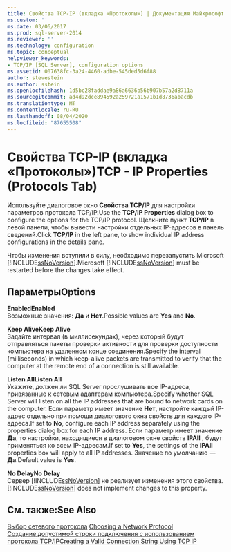 ```yaml
---
title: Свойства TCP-IP (вкладка «Протоколы») | Документация Майкрософт
ms.custom: ''
ms.date: 03/06/2017
ms.prod: sql-server-2014
ms.reviewer: ''
ms.technology: configuration
ms.topic: conceptual
helpviewer_keywords:
- TCP/IP [SQL Server], configuration options
ms.assetid: 007638fc-3a24-4460-adbe-545ded5d6f88
author: stevestein
ms.author: sstein
ms.openlocfilehash: 1d5bc28faddae9a86a6636b56b907b57a2d8711a
ms.sourcegitcommit: ad4d92dce894592a259721a1571b1d8736abacdb
ms.translationtype: MT
ms.contentlocale: ru-RU
ms.lasthandoff: 08/04/2020
ms.locfileid: "87655508"
---
```

# <a name="tcp---ip-properties-protocols-tab"></a><span data-ttu-id="12c3b-102">Свойства TCP-IP (вкладка «Протоколы»)</span><span class="sxs-lookup"><span data-stu-id="12c3b-102">TCP - IP Properties (Protocols Tab)</span></span>
  <span data-ttu-id="12c3b-103">Используйте диалоговое окно **Свойства TCP/IP** для настройки параметров протокола TCP/IP.</span><span class="sxs-lookup"><span data-stu-id="12c3b-103">Use the **TCP/IP Properties** dialog box to configure the options for the TCP/IP protocol.</span></span> <span data-ttu-id="12c3b-104">Щелкните пункт **TCP/IP** в левой панели, чтобы вывести настройки отдельных IP-адресов в панель сведений.</span><span class="sxs-lookup"><span data-stu-id="12c3b-104">Click **TCP/IP** in the left pane, to show individual IP address configurations in the details pane.</span></span>  
  
 <span data-ttu-id="12c3b-105">Чтобы изменения вступили в силу, необходимо перезапустить Microsoft [!INCLUDE[ssNoVersion](../../includes/ssnoversion-md.md)].</span><span class="sxs-lookup"><span data-stu-id="12c3b-105">Microsoft [!INCLUDE[ssNoVersion](../../includes/ssnoversion-md.md)] must be restarted before the changes take effect.</span></span>  
  
## <a name="options"></a><span data-ttu-id="12c3b-106">Параметры</span><span class="sxs-lookup"><span data-stu-id="12c3b-106">Options</span></span>  
 <span data-ttu-id="12c3b-107">**Enabled**</span><span class="sxs-lookup"><span data-stu-id="12c3b-107">**Enabled**</span></span>  
 <span data-ttu-id="12c3b-108">Возможные значения: **Да** и **Нет**.</span><span class="sxs-lookup"><span data-stu-id="12c3b-108">Possible values are **Yes** and **No**.</span></span>  
  
 <span data-ttu-id="12c3b-109">**Keep Alive**</span><span class="sxs-lookup"><span data-stu-id="12c3b-109">**Keep Alive**</span></span>  
 <span data-ttu-id="12c3b-110">Задайте интервал (в миллисекундах), через который будут отправляться пакеты проверки активности для проверки доступности компьютера на удаленном конце соединения.</span><span class="sxs-lookup"><span data-stu-id="12c3b-110">Specify the interval (milliseconds) in which keep-alive packets are transmitted to verify that the computer at the remote end of a connection is still available.</span></span>  
  
 <span data-ttu-id="12c3b-111">**Listen All**</span><span class="sxs-lookup"><span data-stu-id="12c3b-111">**Listen All**</span></span>  
 <span data-ttu-id="12c3b-112">Укажите, должен ли SQL Server прослушивать все IP-адреса, привязанные к сетевым адаптерам компьютера.</span><span class="sxs-lookup"><span data-stu-id="12c3b-112">Specify whether SQL Server will listen on all the IP addresses that are bound to network cards on the computer.</span></span> <span data-ttu-id="12c3b-113">Если параметр имеет значение **Нет**, настройте каждый IP-адрес отдельно при помощи диалогового окна свойств для каждого IP-адреса.</span><span class="sxs-lookup"><span data-stu-id="12c3b-113">If set to **No**, configure each IP address separately using the properties dialog box for each IP address.</span></span> <span data-ttu-id="12c3b-114">Если параметр имеет значение **Да**, то настройки, находящиеся в диалоговом окне свойств **IPAll** , будут применяться ко всем IP-адресам.</span><span class="sxs-lookup"><span data-stu-id="12c3b-114">If set to **Yes**, the settings of the **IPAll** properties box will apply to all IP addresses.</span></span> <span data-ttu-id="12c3b-115">Значение по умолчанию — **Да**.</span><span class="sxs-lookup"><span data-stu-id="12c3b-115">Default value is **Yes**.</span></span>  
  
 <span data-ttu-id="12c3b-116">**No Delay**</span><span class="sxs-lookup"><span data-stu-id="12c3b-116">**No Delay**</span></span>  
 <span data-ttu-id="12c3b-117">Сервер [!INCLUDE[ssNoVersion](../../includes/ssnoversion-md.md)] не реализует изменения этого свойства.</span><span class="sxs-lookup"><span data-stu-id="12c3b-117">[!INCLUDE[ssNoVersion](../../includes/ssnoversion-md.md)] does not implement changes to this property.</span></span>  
  
## <a name="see-also"></a><span data-ttu-id="12c3b-118">См. также:</span><span class="sxs-lookup"><span data-stu-id="12c3b-118">See Also</span></span>  
 <span data-ttu-id="12c3b-119">[Выбор сетевого протокола](../../../2014/tools/configuration-manager/choosing-a-network-protocol.md) </span><span class="sxs-lookup"><span data-stu-id="12c3b-119">[Choosing a Network Protocol](../../../2014/tools/configuration-manager/choosing-a-network-protocol.md) </span></span>  
 [<span data-ttu-id="12c3b-120">Создание допустимой строки подключения с использованием протокола TCP/IP</span><span class="sxs-lookup"><span data-stu-id="12c3b-120">Creating a Valid Connection String Using TCP IP</span></span>](../../../2014/tools/configuration-manager/creating-a-valid-connection-string-using-tcp-ip.md)  
  
  
